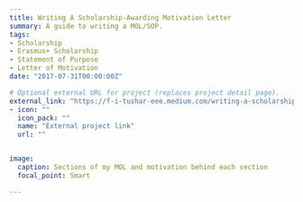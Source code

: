 ```yaml
---
title: Writing A Scholarship-Awarding Motivation Letter
summary: A guide to writing a MOL/SOP.
tags:
- Scholarship
- Erasmus+ Scholarship
- Statement of Purpose
- Letter of Motivation
date: "2017-07-31T00:00:00Z"

# Optional external URL for project (replaces project detail page).
external_link: "https://f-i-tushar-eee.medium.com/writing-a-scholarship-awarding-motivation-letter-9337c56895f5"
- icon: ""
  icon_pack: ""
  name: "External project link"
  url: ""


image:
  caption: Sections of my MOL and motivation behind each section
  focal_point: Smart

---
```

